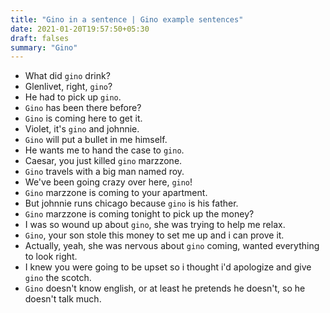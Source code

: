 ```yaml
---
title: "Gino in a sentence | Gino example sentences"
date: 2021-01-20T19:57:50+05:30
draft: falses
summary: "Gino"
---
```

- What did `gino` drink?
- Glenlivet, right, `gino`?
- He had to pick up `gino`.
- `Gino` has been there before?
- `Gino` is coming here to get it.
- Violet, it's `gino` and johnnie.
- `Gino` will put a bullet in me himself.
- He wants me to hand the case to `gino`.
- Caesar, you just killed `gino` marzzone.
- `Gino` travels with a big man named roy.
- We've been going crazy over here, `gino`!
- `Gino` marzzone is coming to your apartment.
- But johnnie runs chicago because `gino` is his father.
- `Gino` marzzone is coming tonight to pick up the money?
- I was so wound up about `gino`, she was trying to help me relax.
- `Gino`, your son stole this money to set me up and i can prove it.
- Actually, yeah, she was nervous about `gino` coming, wanted everything to look right.
- I knew you were going to be upset so i thought i'd apologize and give `gino` the scotch.
- `Gino` doesn't know english, or at least he pretends he doesn't, so he doesn't talk much.
                 
